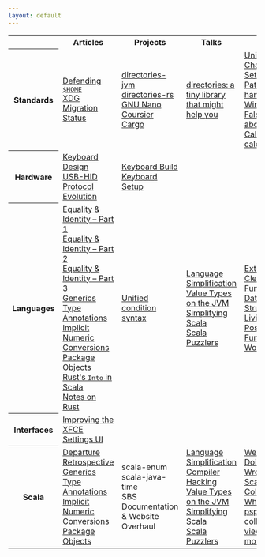 ```yaml
---
layout: default
---
```


<div class="wrapper">

<table class="table-medium">
  <tr>
    <th class="table-topic"></th>
    <th>Articles</th>
    <th>Projects</th>
    <th>Talks</th>
    <th>Links</th>
  </tr>
  <tr>
    <th class="table-topic">Standards</th>
    <td>
      <a href="standards/defending-home">Defending <kbd>$HOME</kbd></a><br/>
      <a href="standards/xdg-migration-status">XDG Migration Status</a>
    </td>
    <td>
      <a href="https://github.com/soc/directories-jvm/">directories-jvm</a><br/>
      <a href="https://github.com/soc/directories-rs/">directories-rs</a><br/>
      <a href="http://git.savannah.gnu.org/cgit/nano.git/commit/?id=c16e79b612eb8e061a4bd0b5f187c37a036fc403">GNU Nano</a><br/>
      <a href="https://github.com/coursier/coursier/pull/676">Coursier</a><br/>
      <a href="https://github.com/rust-lang/cargo/pull/5183">Cargo</a><br/>
    </td>
    <td>
      <a href="talks/rust-meetup-2018">directories: a tiny library that might help you</a><br/>
    </td>
    <td>
      <a href="https://www.joelonsoftware.com/2003/10/08/the-absolute-minimum-every-software-developer-absolutely-positively-must-know-about-unicode-and-character-sets-no-excuses/">Unicode &amp; Character Sets</a><br/>
      <a href="https://googleprojectzero.blogspot.de/2016/02/the-definitive-guide-on-win32-to-nt.html">Path handling on Windows</a><br/>
      <a href="https://yakking.branchable.com/posts/falsehoods-programmers-believe-about-file-paths/">Falsehoods about paths</a><br/>
      <a href="http://www.cs.tau.ac.il/~nachum/calendar-book/index.shtml">Calendrical calculations</a>
    </td>
  </tr>
  <tr>
    <th class="table-topic">Hardware</th>
    <td>
      <a href="hardware/keyboard-design">Keyboard Design</a><br/>
      <a href="hardware/usb-standard">USB-HID Protocol Evolution</a>
    </td>
    <td>
      <a href="hardware/keyboard-build">Keyboard Build</a><br/>
      <a href="hardware/keyboard-setup">Keyboard Setup</a>
    </td>
    <td></td>
    <td></td>
  </tr>
  <tr>
    <th class="table-topic">Languages</th>
    <td>
      <a href="languages/equality-and-identity-part1">Equality &amp; Identity – Part 1</a><br/>
      <a href="languages/equality-and-identity-part2">Equality &amp; Identity – Part 2</a><br/>
      <a href="languages/equality-and-identity-part3">Equality &amp; Identity – Part 3</a><br/>
      <a href="languages/generics">Generics</a><br/>
      <a href="languages/type-annotations">Type Annotations</a><br/>
      <a href="languages/implicit-numeric-conversions">Implicit Numeric Conversions</a><br/>
      <a href="languages/package-objects">Package Objects</a><br/>
      <a href="languages/rusts-into-in-scala">Rust's <kbd>Into</kbd> in Scala</a><br/>
      <a href="languages/notes-on-rust">Notes on Rust</a><br/>
    </td>
    <td>
      <a href="languages/unified-condition-syntax">Unified condition syntax</a><br/>
    </td>
    <td>
      <a href="talks/scalasphere-2016">Language Simplification</a><br/>
      <a href="talks/scaladays-2015">Value Types on the JVM</a><br/>
      <a href="talks/scaladays-2014">Simplifying Scala</a><br/>
      <a href="talks/functional-meetup-2014">Scala Puzzlers</a><br/>
    </td>
    <td>
      <a href="https://www.youtube.com/watch?v=pNhBQJN44YQ">Extreme Cleverness: Functional Data Structures</a><br/>
      <a href="https://www.youtube.com/watch?v=8OJ_-L1QcDw">Living in a Post-Functional World</a><br/>
    </td>
  </tr>
  <tr>
    <th class="table-topic">Interfaces</th>
    <td>
      <a href="interfaces/improving-the-xfce-settings-ui">Improving the XFCE Settings UI</a><br/>
    </td>
    <td></td>
    <td></td>
    <td></td>
  </tr>
  <tr>
    <th class="table-topic">Scala</th>
    <td>
      <a href="scala/departure">Departure</a><br/>
      <a href="scala/retrospective">Retrospective</a><br/>
      <a href="languages/generics">Generics</a><br/>
      <a href="languages/type-annotations">Type Annotations</a><br/>
      <a href="languages/implicit-numeric-conversions">Implicit Numeric Conversions</a><br/>
      <a href="languages/package-objects">Package Objects</a><br/>
    </td>
    <td>
      scala-enum<br/>
      scala-java-time<br/>
      SBS<br/>
      Documentation &amp; Website Overhaul<br/>
    </td>
    <td>
      <a href="talks/scalasphere-2016">Language Simplification</a><br/>
      <a href="talks/scalaworld-2015">Compiler Hacking</a><br/>
      <a href="talks/scaladays-2015">Value Types on the JVM</a><br/>
      <a href="talks/scaladays-2014">Simplifying Scala</a><br/>
      <a href="talks/functional-meetup-2014">Scala Puzzlers</a><br/>
    </td>
    <td>
      <a href="https://www.youtube.com/watch?v=TS1lpKBMkgg">We're Doing It All Wrong</a><br/>
      <a href="https://www.youtube.com/watch?v=uiJycy6dFSQ">Scala Collections: Why Not?</a><br/>
      <a href="https://www.youtube.com/watch?v=4jh94gowim0">psp collections: views and more</a><br/>
    </td>
  </tr>
</table>

</div>
